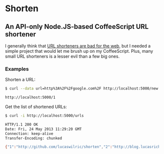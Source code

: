 # Shorten

## An API-only Node.JS-based CoffeeScript URL shortener

I generally think that [URL shorteners are bad for the web](http://blog.lucasrichter.id.au/posts/url-shortening-sucks-when-bandwidth-is-scarce.html), but I needed a simple project that would let me brush up on my CoffeeScript. Plus, many small URL shorteners is a lesser evil than a few big ones.

### Examples

Shorten a URL:

```bash
$ curl --data url=http%3A%2F%2Fgoogle.com%2F http://localhost:5000/new

http://localhost:5000/1
```

Get the list of shortened URLs:

```bash
$ curl -i http://localhost:5000/urls

HTTP/1.1 200 OK
Date: Fri, 24 May 2013 11:29:20 GMT
Connection: keep-alive
Transfer-Encoding: chunked

{"1":"http://github.com/lucaswilric/shorten","2":"http://blog.lucasrichter.id.au/"}
```

